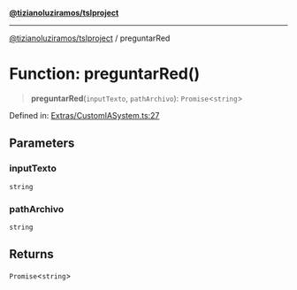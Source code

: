 [**@tizianoluziramos/tslproject**](../README.md)

***

[@tizianoluziramos/tslproject](../globals.md) / preguntarRed

# Function: preguntarRed()

> **preguntarRed**(`inputTexto`, `pathArchivo`): `Promise`\<`string`\>

Defined in: [Extras/CustomIASystem.ts:27](https://github.com/tizianoluziramos/TypeScript-Lenguage-Proyect/blob/1a68252d6a31602ecc3346fe4bed87bd01ab43ff/src/Extras/CustomIASystem.ts#L27)

## Parameters

### inputTexto

`string`

### pathArchivo

`string`

## Returns

`Promise`\<`string`\>
